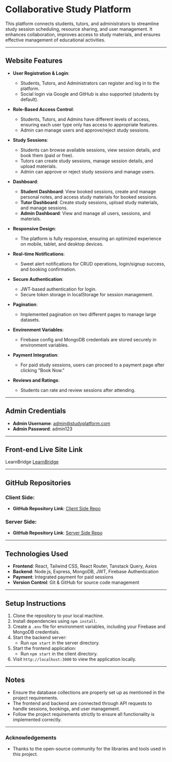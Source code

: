 # Collaborative Study Platform

This platform connects students, tutors, and administrators to streamline study session scheduling, resource sharing, and user management. It enhances collaboration, improves access to study materials, and ensures effective management of educational activities.

---

## Website Features

- **User Registration & Login**: 
  - Students, Tutors, and Administrators can register and log in to the platform.
  - Social login via Google and GitHub is also supported (students by default).

- **Role-Based Access Control**: 
  - Students, Tutors, and Admins have different levels of access, ensuring each user type only has access to appropriate features.
  - Admin can manage users and approve/reject study sessions.

- **Study Sessions**: 
  - Students can browse available sessions, view session details, and book them (paid or free).
  - Tutors can create study sessions, manage session details, and upload materials.
  - Admin can approve or reject study sessions and manage users.

- **Dashboard**:
  - **Student Dashboard**: View booked sessions, create and manage personal notes, and access study materials for booked sessions.
  - **Tutor Dashboard**: Create study sessions, upload study materials, and manage sessions.
  - **Admin Dashboard**: View and manage all users, sessions, and materials.

- **Responsive Design**:
  - The platform is fully responsive, ensuring an optimized experience on mobile, tablet, and desktop devices.

- **Real-time Notifications**: 
  - Sweet alert notifications for CRUD operations, login/signup success, and booking confirmation.

- **Secure Authentication**:
  - JWT-based authentication for login.
  - Secure token storage in localStorage for session management.

- **Pagination**: 
  - Implemented pagination on two different pages to manage large datasets.

- **Environment Variables**:
  - Firebase config and MongoDB credentials are stored securely in environment variables.

- **Payment Integration**:
  - For paid study sessions, users can proceed to a payment page after clicking "Book Now."

- **Reviews and Ratings**:
  - Students can rate and review sessions after attending.

---

## Admin Credentials

- **Admin Username**: admin@studyplatform.com
- **Admin Password**: admin123

---

## Front-end Live Site Link
LearnBridge
[LearnBridge](https://learnbridge-6f2b3.web.app/)

---

## GitHub Repositories

### Client Side:
- **GitHub Repository Link**: [Client Side Repo](https://github.com/Mustazir/SkillPathway-client.git)

### Server Side:
- **GitHub Repository Link**: [Server Side Repo](https://github.com/Mustazir/SkillPathway-server.git)

---

## Technologies Used

- **Frontend**: React, Tailwind CSS, React Router, Tanstack Query, Axios
- **Backend**: Node.js, Express, MongoDB, JWT, Firebase Authentication
- **Payment**: Integrated payment for paid sessions
- **Version Control**: Git & GitHub for source code management

---

## Setup Instructions

1. Clone the repository to your local machine.
2. Install dependencies using `npm install`.
3. Create a `.env` file for environment variables, including your Firebase and MongoDB credentials.
4. Start the backend server: 
   - Run `npm start` in the server directory.
5. Start the frontend application:
   - Run `npm start` in the client directory.
6. Visit `http://localhost:3000` to view the application locally.

---

## Notes

- Ensure the database collections are properly set up as mentioned in the project requirements.
- The frontend and backend are connected through API requests to handle sessions, bookings, and user management.
- Follow the project requirements strictly to ensure all functionality is implemented correctly.

---

### Acknowledgements

- Thanks to the open-source community for the libraries and tools used in this project.


